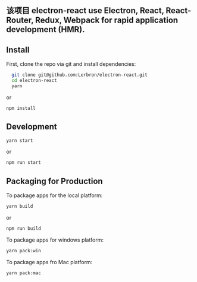 ## 该项目 electron-react use  Electron, React, React-Router, Redux, Webpack for rapid application development (HMR).

## Install
First, clone the repo via git and install dependencies:
```bash
  git clone git@github.com:Lerbron/electron-react.git
  cd electron-react
  yarn
``` 
or
```bash
npm install
```

## Development
```bash
yarn start
```
or 
```bash
npm run start
```

## Packaging for Production

To package apps for the local platform:
```bash
yarn build
```
or
```bash
npm run build
```

To package apps for windows platform:
```bash
yarn pack:win
```

To package apps fro Mac platform:
```bash
yarn pack:mac
```

